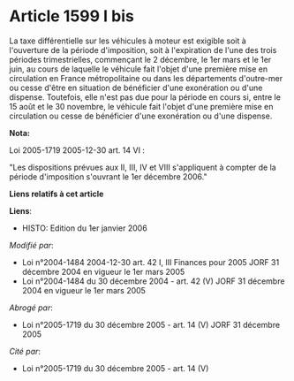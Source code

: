 # Article 1599 I bis

La taxe différentielle sur les véhicules à moteur est exigible soit à l'ouverture de la période d'imposition, soit à
l'expiration de l'une des trois périodes trimestrielles, commençant le 2 décembre, le 1er mars et le 1er juin, au cours de
laquelle le véhicule fait l'objet d'une première mise en circulation en France métropolitaine ou dans les départements
d'outre-mer ou cesse d'être en situation de bénéficier d'une exonération ou d'une dispense. Toutefois, elle n'est pas due
pour la période en cours si, entre le 15 août et le 30 novembre, le véhicule fait l'objet d'une première mise en circulation
ou cesse de bénéficier d'une exonération ou d'une dispense.

**Nota:**

Loi 2005-1719 2005-12-30 art. 14 VI :

"Les dispositions prévues aux II, III, IV et VIII s'appliquent à compter de la période d'imposition s'ouvrant le 1er décembre
2006."

**Liens relatifs à cet article**

**Liens**:

  - HISTO: Edition du 1er janvier 2006

_Modifié par_:

  - Loi n°2004-1484 2004-12-30 art. 42 I, III Finances pour 2005 JORF 31 décembre 2004 en vigueur le 1er mars 2005
  - Loi n°2004-1484 du 30 décembre 2004 - art. 42 (V) JORF 31 décembre 2004 en vigueur le 1er mars 2005

_Abrogé par_:

  - Loi n°2005-1719 du 30 décembre 2005 - art. 14 (V) JORF 31 décembre 2005

_Cité par_:

  - Loi n°2005-1719 du 30 décembre 2005 - art. 14 (V)

